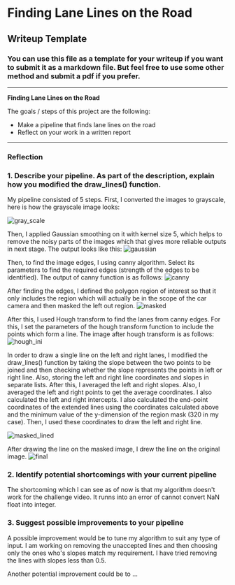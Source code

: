 # **Finding Lane Lines on the Road** 

## Writeup Template

### You can use this file as a template for your writeup if you want to submit it as a markdown file. But feel free to use some other method and submit a pdf if you prefer.

---

**Finding Lane Lines on the Road**

The goals / steps of this project are the following:
* Make a pipeline that finds lane lines on the road
* Reflect on your work in a written report
---

### Reflection

### 1. Describe your pipeline. As part of the description, explain how you modified the draw_lines() function.

My pipeline consisted of 5 steps. First, I converted the images to grayscale, here is how the grayscale image looks:

![gray_scale](https://user-images.githubusercontent.com/20146538/30404133-ea4f6e82-9899-11e7-825c-66303ff8f960.png)

Then, I applied Gaussian smoothing on it with kernel size 5, which helps to remove the noisy parts of the images which that gives more reliable outputs in next stage. The output looks like this:
![gaussian](https://user-images.githubusercontent.com/20146538/30404180-3ed51b78-989a-11e7-8b9f-a4b1f0361a46.png)

Then, to find the image edges, I using canny algorithm. Select its parameters to find the required edges (strength of the edges to be identified). The output of canny function is as follows:
![canny](https://user-images.githubusercontent.com/20146538/30404359-3ba8090a-989b-11e7-9e2c-b6b3706b4ff9.png)

After finding the edges, I defined the polygon region of interest so that it only includes the region which will actually be in the scope of the car camera and then masked the left out region. 
![masked](https://user-images.githubusercontent.com/20146538/30404427-7f6c8eb8-989b-11e7-886c-f10d7c823567.png)

After this, I used Hough transform to find the lanes from canny edges. For this, I set the parameters of the hough transform function to include the points which form a line. The image after hough transform is as follows:
![hough_ini](https://user-images.githubusercontent.com/20146538/30404595-3e3565cc-989c-11e7-9bc9-62abfd797121.png)

In order to draw a single line on the left and right lanes, I modified the draw_lines() function by taking the slope between the two points to be joined and then checking whether the slope represents the points in left or right line. Also, storing the left and right line coordinates and slopes in separate lists. After this, I averaged the left and right slopes. Also, I averaged the left and right points to get the average coordinates. I also calculated the left and right intercepts. I also calculated the end-point coordinates of the extended lines using the coordinates calculated above and the minimum value of the y-dimension of the region mask (320 in my case). Then, I used these coordinates to draw the left and right line.

![masked_lined](https://user-images.githubusercontent.com/20146538/30404837-7ffc434e-989d-11e7-976b-f82669b496c2.png)

After drawing the line on the masked image, I drew the line on the original image.
![final](https://user-images.githubusercontent.com/20146538/30404872-aeccd076-989d-11e7-8d5c-064fc8bd7087.png)

### 2. Identify potential shortcomings with your current pipeline
The shortcoming which I can see as of now is that my algorithm doesn't work for the challenge video. It runns into an error of cannot convert NaN float into integer.

### 3. Suggest possible improvements to your pipeline

A possible improvement would be to tune my algorithm to suit any type of input. I am working on removing the unaccepted lines and then choosing only the ones who's slopes match my requirement. I have tried removing the lines with slopes less than 0.5. 

Another potential improvement could be to ...

